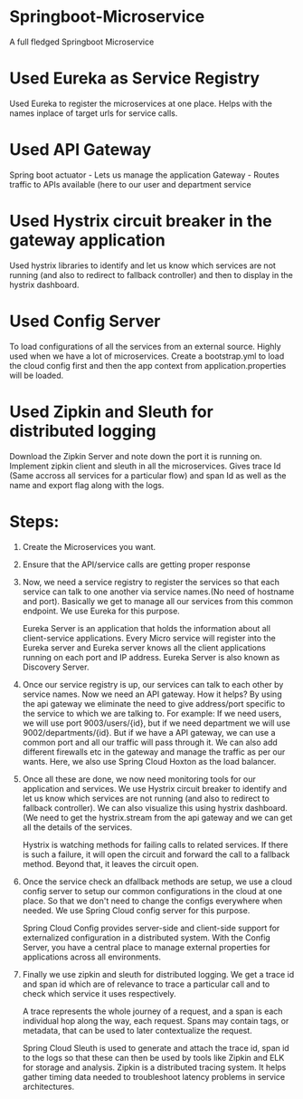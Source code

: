 # Springboot-Microservice
A full fledged Springboot Microservice


# Used Eureka as Service Registry
 Used Eureka to register the microservices at one place. Helps with the names inplace of target urls for service calls.

# Used API Gateway
 Spring boot actuator - Lets us manage the application
 Gateway - Routes traffic to APIs available (here to our user and department service
 
# Used Hystrix circuit breaker in the gateway application
 Used hystrix libraries to identify and let us know which services are not running (and also to redirect to fallback controller) 
 and then to display in the hystrix dashboard.
 
# Used Config Server
 To load configurations of all the services from an external source. Highly used when we have a lot of microservices.
 Create a bootstrap.yml to load the cloud config first and then the app context from application.properties will be loaded.
 
 
# Used Zipkin and Sleuth for distributed logging
Download the Zipkin Server and note down the port it is running on. Implement zipkin client and sleuth in all the microservices.
Gives trace Id (Same accross all services for a particular flow) and span Id as well as the name and export flag along with the logs.


# Steps:

1. Create the Microservices you want.
2. Ensure that the API/service calls are getting proper response
3. Now, we need a service registry to register the services so that each service can talk to one another via service names.(No need of hostname and port).
   Basically we get to manage all our services from this common endpoint. We use Eureka for this purpose.
   
   Eureka Server is an application that holds the information about all client-service applications. 
   Every Micro service will register into the Eureka server and Eureka server knows all the client applications running on each port and IP address. 
   Eureka Server is also known as Discovery Server.
   
4. Once our service registry is up, our services can talk to each other by service names. Now we need an API gateway. How it helps?
   By using the api gateway we eliminate the need to give address/port specific to the service to which we are talking to.
   For example: If we need users, we will use port 9003/users/{id}, but if we need department we will use 9002/departments/{id}.
   But if we have a API gateway, we can use a common port and all our traffic will pass through it.
   We can also add different firewalls etc in the gateway and manage the traffic as per our wants.
   Here, we also use Spring Cloud Hoxton as the load balancer.
   
5. Once all these are done, we now need monitoring tools for our application and services.
   We use Hystrix circuit breaker to identify and let us know which services are not running (and also to redirect to fallback controller).
   We can also visualize this using hystrix dashboard. (We need to get the hystrix.stream from the api gateway and we can get all the details of the services.
   
   Hystrix is watching methods for failing calls to related services. If there is such a failure, it will open the circuit and forward the call to a fallback method.
   Beyond that, it leaves the circuit open.
   
6. Once the service check an dfallback methods are setup, we use a cloud config server to setup our common configurations in the cloud at one place. 
   So that we don't need to change the configs everywhere when needed.
   We use Spring Cloud config server for this purpose.
   
   Spring Cloud Config provides server-side and client-side support for externalized configuration in a distributed system. 
   With the Config Server, you have a central place to manage external properties for applications across all environments.
   
7. Finally we use zipkin and sleuth for distributed logging.
   We get a trace id and span id which are of relevance to trace a particular call and to check which service it uses respectively.
   
   A trace represents the whole journey of a request, and a span is each individual hop along the way, each request. Spans may contain tags, or metadata, that can be used to later contextualize the request. 
   
   Spring Cloud Sleuth is used to generate and attach the trace id, span id to the logs so that these can then be used by tools like Zipkin and ELK for storage and analysis. 
   Zipkin is a distributed tracing system. It helps gather timing data needed to troubleshoot latency problems in service architectures.